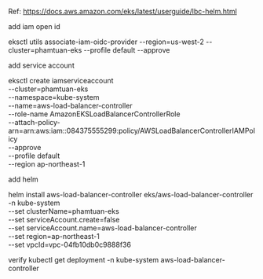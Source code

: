 Ref: https://docs.aws.amazon.com/eks/latest/userguide/lbc-helm.html

add  iam open id

eksctl utils associate-iam-oidc-provider --region=us-west-2 --cluster=phamtuan-eks --profile default --approve

add service account

eksctl create iamserviceaccount \
  --cluster=phamtuan-eks \
  --namespace=kube-system \
  --name=aws-load-balancer-controller \
  --role-name AmazonEKSLoadBalancerControllerRole \
  --attach-policy-arn=arn:aws:iam::084375555299:policy/AWSLoadBalancerControllerIAMPolicy \
  --approve \
  --profile default \
  --region ap-northeast-1

add helm

helm install aws-load-balancer-controller eks/aws-load-balancer-controller \
  -n kube-system \
  --set clusterName=phamtuan-eks \
  --set serviceAccount.create=false \
  --set serviceAccount.name=aws-load-balancer-controller \
  --set region=ap-northeast-1 \
  --set vpcId=vpc-04fb10db0c9888f36

verify
kubectl get deployment -n kube-system aws-load-balancer-controller